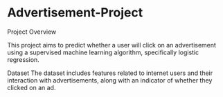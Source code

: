 # Advertisement-Project

Project Overview

This project aims to predict whether a user will click on an advertisement using a supervised machine learning algorithm, specifically logistic regression.

Dataset
The dataset includes features related to internet users and their interaction with advertisements, along with an indicator of whether they clicked on an ad.
